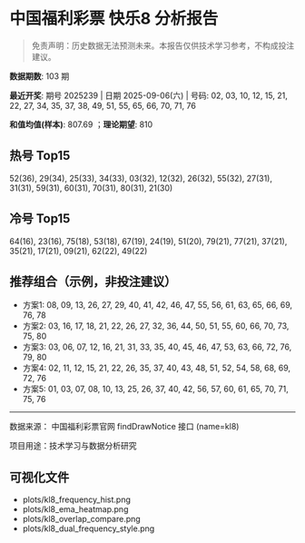 # 中国福利彩票 快乐8 分析报告

> 免责声明：历史数据无法预测未来。本报告仅供技术学习参考，不构成投注建议。


**数据期数**: 103 期

**最近开奖**: 期号 2025239 | 日期 2025-09-06(六) | 号码: 02, 03, 10, 12, 15, 21, 22, 27, 34, 35, 37, 38, 49, 51, 55, 65, 66, 70, 71, 76

**和值均值(样本)**: 807.69 ；**理论期望**: 810


## 热号 Top15

52(36), 29(34), 25(33), 34(33), 03(32), 12(32), 26(32), 55(32), 27(31), 31(31), 59(31), 60(31), 70(31), 80(31), 21(30)


## 冷号 Top15

64(16), 23(16), 75(18), 53(18), 67(19), 24(19), 51(20), 79(21), 77(21), 37(21), 35(21), 17(21), 09(21), 62(22), 49(22)


## 推荐组合（示例，非投注建议）

- 方案1: 08, 09, 13, 26, 27, 29, 40, 41, 42, 46, 47, 55, 56, 61, 63, 65, 66, 69, 76, 78
- 方案2: 03, 16, 17, 18, 21, 22, 26, 27, 32, 36, 44, 50, 51, 55, 60, 66, 70, 73, 75, 80
- 方案3: 03, 06, 07, 12, 16, 21, 31, 33, 35, 40, 45, 46, 47, 53, 63, 66, 72, 76, 79, 80
- 方案4: 02, 11, 12, 15, 21, 22, 26, 35, 37, 40, 43, 48, 51, 52, 54, 58, 68, 69, 72, 76
- 方案5: 01, 03, 07, 08, 10, 13, 25, 26, 37, 40, 42, 56, 57, 60, 61, 65, 70, 71, 75, 76

---

数据来源： 中国福利彩票官网 findDrawNotice 接口 (name=kl8)

项目用途：技术学习与数据分析研究


## 可视化文件

- plots/kl8_frequency_hist.png
- plots/kl8_ema_heatmap.png
- plots/kl8_overlap_compare.png
- plots/kl8_dual_frequency_style.png